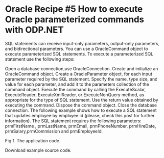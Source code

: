 # Oracle Recipe #5 How to execute Oracle parameterized commands with ODP.NET

SQL statements can receive input-only parameters, output-only parameters, and bidirectional parameters. You can use a OracleCommand object to execute parameterized SQL statements. To execute a parameterized SQL statement use the following steps:

Open a database connection,use OracleConnection.
Create and initialize an OracleCommand object.
Create a OracleParameter object, for each input parameter required by the SQL statement. Specify the name, type size, and value for each parameter, and add it to the parameters collection of the command object.
Execute the command by calling the ExecuteScalar, ExecuteReader, ExecuteXmlReader, or ExecuteNonQuery method, as appropriate for the type of SQL statement.
Use the return value obtained by executing the command.
Dispose the command object.
Close the database connection.
The following example shows how to execute a SQL statement that updates employee by employee id (please, check this post for further information).
The SQL statement requires the following parameters: prmFirstName , prmLastName, prmEmail, prmPhoneNumber, prmHireDate, prmSalary,prmCommission and prmEmployeeId.

Fig 1. The application code.


Download example source code.
